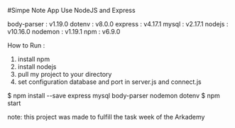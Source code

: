 #Simpe Note App
Use NodeJS and Express

body-parser : v1.19.0
dotenv      : v8.0.0
express     : v4.17.1
mysql       : v2.17.1
nodejs      : v10.16.0
nodemon     : v1.19.1
npm         : v6.9.0

How to Run :

1. install npm
2. install nodejs
3. pull my project to your directory
4. set configuration database and port in server.js and connect.js

$ npm install --save express mysql body-parser nodemon dotenv
$ npm start

note: this project was made to fulfill the task week of the Arkademy